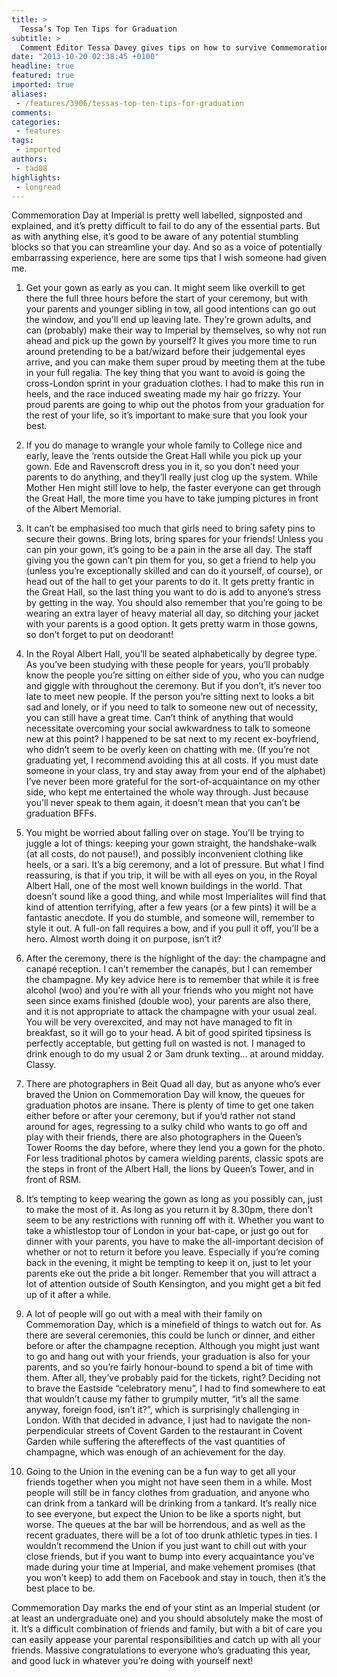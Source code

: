 ```yaml
---
title: >
  Tessa’s Top Ten Tips for Graduation
subtitle: >
  Comment Editor Tessa Davey gives tips on how to survive Commemoration Day!
date: "2013-10-20 02:38:45 +0100"
headline: true
featured: true
imported: true
aliases:
 - /features/3906/tessas-top-ten-tips-for-graduation
comments:
categories:
 - features
tags:
 - imported
authors:
 - tad08
highlights:
 - longread
---
```


Commemoration Day at Imperial is pretty well labelled, signposted and explained, and it’s pretty difficult to fail to do any of the essential parts. But as with anything else, it’s good to be aware of any potential stumbling blocks so that you can streamline your day. And so as a voice of potentially embarrassing experience, here are some tips that I wish someone had given me.

1. Get your gown as early as you can. It might seem like overkill to get there the full three hours before the start of your ceremony, but with your parents and younger sibling in tow, all good intentions can go out the window, and you’ll end up leaving late. They’re grown adults, and can (probably) make their way to Imperial by themselves, so why not run ahead and pick up the gown by yourself? It gives you more time to run around pretending to be a bat/wizard before their judgemental eyes arrive, and you can make them super proud by meeting them at the tube in your full regalia. The key thing that you want to avoid is going the cross-London sprint in your graduation clothes. I had to make this run in heels, and the race induced sweating made my hair go frizzy. Your proud parents are going to whip out the photos from your graduation for the rest of your life, so it’s important to make sure that you look your best.

2. If you do manage to wrangle your whole family to College nice and early, leave the ‘rents outside the Great Hall while you pick up your gown. Ede and Ravenscroft dress you in it, so you don’t need your parents to do anything, and they’ll really just clog up the system. While Mother Hen might still love to help, the faster everyone can get through the Great Hall, the more time you have to take jumping pictures in front of the Albert Memorial.

3. It can’t be emphasised too much that girls need to bring safety pins to secure their gowns. Bring lots, bring spares for your friends! Unless you can pin your gown, it’s going to be a pain in the arse all day. The staff giving you the gown can’t pin them for you, so get a friend to help you (unless you’re exceptionally skilled and can do it yourself, of course), or head out of the hall to get your parents to do it. It gets pretty frantic in the Great Hall, so the last thing you want to do is add to anyone’s stress by getting in the way. You should also remember that you’re going to be wearing an extra layer of heavy material all day, so ditching your jacket with your parents is a good option. It gets pretty warm in those gowns, so don’t forget to put on deodorant!

4. In the Royal Albert Hall, you’ll be seated alphabetically by degree type. As you’ve been studying with these people for years, you’ll probably know the people you’re sitting on either side of you, who you can nudge and giggle with throughout the ceremony. But if you don’t, it’s never too late to meet new people. If the person you’re sitting next to looks a bit sad and lonely, or if you need to talk to someone new out of necessity, you can still have a great time. Can’t think of anything that would necessitate overcoming your social awkwardness to talk to someone new at this point? I happened to be sat next to my recent ex-boyfriend, who didn’t seem to be overly keen on chatting with me. (If you’re not graduating yet, I recommend avoiding this at all costs. If you must date someone in your class, try and stay away from your end of the alphabet) I’ve never been more grateful for the sort-of-acquaintance on my other side, who kept me entertained the whole way through. Just because you’ll never speak to them again, it doesn’t mean that you can’t be graduation BFFs.

5. You might be worried about falling over on stage. You’ll be trying to juggle a lot of things: keeping your gown straight, the handshake-walk (at all costs, do not pause!), and possibly inconvenient clothing like heels, or a sari. It’s a big ceremony, and a lot of pressure. But what I find reassuring, is that if you trip, it will be with all eyes on you, in the Royal Albert Hall, one of the most well known buildings in the world. That doesn’t sound like a good thing, and while most Imperialites will find that kind of attention terrifying, after a few years (or a few pints) it will be a fantastic anecdote. If you do stumble, and someone will, remember to style it out. A full-on fall requires a bow, and if you pull it off, you’ll be a hero. Almost worth doing it on purpose, isn’t it?

6. After the ceremony, there is the highlight of the day: the champagne and canapé reception. I can’t remember the canapés, but I can remember the champagne. My key advice here is to remember that while it is free alcohol (woo) and you’re with all your friends who you might not have seen since exams finished (double woo), your parents are also there, and it is not appropriate to attack the champagne with your usual zeal. You will be very overexcited, and may not have managed to fit in breakfast, so it will go to your head. A bit of good spirited tipsiness is perfectly acceptable, but getting full on wasted is not. I managed to drink enough to do my usual 2 or 3am drunk texting… at around midday. Classy.

7. There are photographers in Beit Quad all day, but as anyone who’s ever braved the Union on Commemoration Day will know, the queues for graduation photos are insane. There is plenty of time to get one taken either before or after your ceremony, but if you’d rather not stand around for ages, regressing to a sulky child who wants to go off and play with their friends, there are also photographers in the Queen’s Tower Rooms the day before, where they lend you a gown for the photo. For less traditional photos by camera wielding parents, classic spots are the steps in front of the Albert Hall, the lions by Queen’s Tower, and in front of RSM.

8. It’s tempting to keep wearing the gown as long as you possibly can, just to make the most of it. As long as you return it by 8.30pm, there don’t seem to be any restrictions with running off with it. Whether you want to take a whistlestop tour of London in your bat-cape, or just go out for dinner with your parents, you have to make the all-important decision of whether or not to return it before you leave. Especially if you’re coming back in the evening, it might be tempting to keep it on, just to let your parents eke out the pride a bit longer. Remember that you will attract a lot of attention outside of South Kensington, and you might get a bit fed up of it after a while.

9. A lot of people will go out with a meal with their family on Commemoration Day, which is a minefield of things to watch out for. As there are several ceremonies, this could be lunch or dinner, and either before or after the champagne reception. Although you might just want to go and hang out with your friends, your graduation is also for your parents, and so you’re fairly honour-bound to spend a bit of time with them. After all, they’ve probably paid for the tickets, right? Deciding not to brave the Eastside “celebratory menu”, I had to find somewhere to eat that wouldn’t cause my father to grumpily mutter, “it’s all the same anyway, foreign food, isn’t it?”, which is surprisingly challenging in London. With that decided in advance, I just had to navigate the non-perpendicular streets of Covent Garden to the restaurant in Covent Garden while suffering the aftereffects of the vast quantities of champagne, which was enough of an achievement for the day.

10. Going to the Union in the evening can be a fun way to get all your friends together when you might not have seen them in a while. Most people will still be in fancy clothes from graduation, and anyone who can drink from a tankard will be drinking from a tankard. It’s really nice to see everyone, but expect the Union to be like a sports night, but worse. The queues at the bar will be horrendous, and as well as the recent graduates, there will be a lot of too drunk athletic types in ties. I wouldn’t recommend the Union if you just want to chill out with your close friends, but if you want to bump into every acquaintance you’ve made during your time at Imperial, and make vehement promises (that you won’t keep) to add them on Facebook and stay in touch, then it’s the best place to be.

Commemoration Day marks the end of your stint as an Imperial student (or at least an undergraduate one) and you should absolutely make the most of it. It’s a difficult combination of friends and family, but with a bit of care you can easily appease your parental responsibilities and catch up with all your friends. Massive congratulations to everyone who’s graduating this year, and good luck in whatever you’re doing with yourself next!

